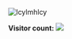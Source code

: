 <p align="left">
  <img src="https://github-readme-stats.vercel.app/api?username=lcylmhlcy&show_icons=true&locale=en" alt="lcylmhlcy" />
</p>
<p align="left"> 
  <b>Visitor count:</b> <img src="https://profile-counter.glitch.me/lcylmhlcy/count.svg" />
</p>

<!--
**lcylmhlcy/lcylmhlcy** is a ✨ _special_ ✨ repository because its `README.md` (this file) appears on your GitHub profile.
### Hi there 👋

Here are some ideas to get you started:

- 🔭 I’m currently working on ...
- 🌱 I’m currently learning ...
- 👯 I’m looking to collaborate on ...
- 🤔 I’m looking for help with ...
- 💬 Ask me about ...
- 📫 How to reach me: ...
- 😄 Pronouns: ...
- ⚡ Fun fact: ...
-->
